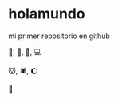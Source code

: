 # holamundo

mi primer repositorio en github

:pizza:, :book:, :butterfly:, :computer:

:cat:, :spider:, :moon:

:tulip:
